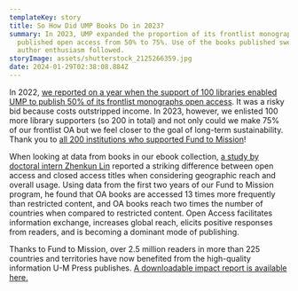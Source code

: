 ```yaml
---
templateKey: story
title: So How Did UMP Books Do in 2023?
summary: In 2023, UMP expanded the proportion of its frontlist monographs
  published open access from 50% to 75%. Use of the books published swelled and
  author enthusiasm followed.
storyImage: assets/shutterstock_2125266359.jpg
date: 2024-01-29T02:38:08.884Z
---
```

I﻿n 2022, [we reported on a year when the support of 100 libraries enabled UMP to publish 50% of its frontlist monographs open access](https://ebc.press.umich.edu/stories/2023-02-01-so-how-did-they-do-in-2022/). It was a risky bid because costs outstripped income. In 2023, however, we enlisted 100 more library supporters (so 200 in total) and not only could we make 75% of our frontlist OA but we feel closer to the goal of long-term sustainability. Thank you to [all 200 institutions who supported Fund to Mission](https://ebc.press.umich.edu/invest/#supporters)!

When looking at data from books in our ebook collection, [a study by doctoral intern Zhenkun Lin](https://blogs.lib.umich.edu/tiny-studies/visualizing-impact-university-michigan-press-fund-mission-initiative) reported a striking difference between open access and closed access titles when considering geographic reach and overall usage. Using data from the first two years of our Fund to Mission program, he found that OA books are accessed 13 times more frequently than restricted content, and OA books reach two times the number of countries when compared to restricted content. Open Access facilitates information exchange, increases global reach, elicits positive responses from readers, and is becoming a dominant mode of publishing.

Thanks to Fund to Mission, over 2.5 million readers in more than 225 countries and territories have now benefited from the high-quality information U-M Press publishes. [A downloadable impact report is available here.](https://drive.google.com/file/d/1C0uiCKKCAFIv1R8AkgxZTve2CSocd2TX/view?usp=sharing)